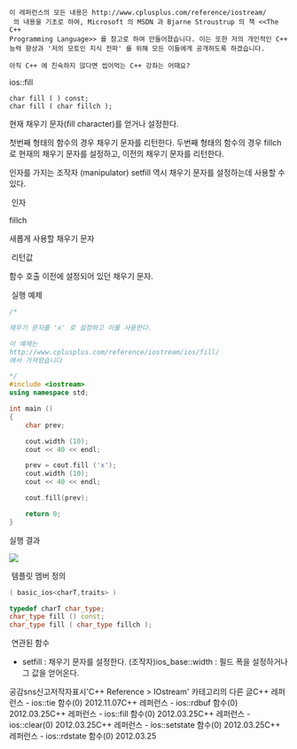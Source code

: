 

```warning
이 레퍼런스의 모든 내용은 http://www.cplusplus.com/reference/iostream/
 의 내용을 기초로 하여, Microsoft 의 MSDN 과 Bjarne Stroustrup 의 책 <<The C++ 
Programming Language>> 를 참고로 하여 만들어졌습니다. 이는 또한 저의 개인적인 C++ 능력 향상과 '저의 모토인 지식 전파' 를 위해 모든 이들에게 공개하도록 하겠습니다.
```

```info
아직 C++ 에 친숙하지 않다면 씹어먹는 C++ 강좌는 어때요?
```

ios::fill

```info
char fill ( ) const;
char fill ( char fillch );
```


현재 채우기 문자(fill character)를 얻거나 설정한다. 

첫번째 형태의 함수의 경우 채우기 문자를 리턴한다. 
두번째 형태의 함수의 경우 fillch 로 현재의 채우기 문자를 설정하고, 이전의 채우기 문자를 리턴한다.

인자를 가지는 조작자 (manipulator) setfill 역시 채우기 문자를 설정하는데 사용할 수 있다.


 인자


fillch

새롭게 사용할 채우기 문자

 리턴값


함수 호출 이전에 설정되어 있던 채우기 문자.

 실행 예제

```cpp
/*

채우기 문자를 'x' 로 설정하고 이를 사용한다. 

이 예제는
http://www.cplusplus.com/reference/iostream/ios/fill/
에서 가져왔습니다

*/
#include <iostream>
using namespace std;

int main () 
{
    char prev;

    cout.width (10);
    cout << 40 << endl;

    prev = cout.fill ('x');
    cout.width (10);
    cout << 40 << endl;

    cout.fill(prev);

    return 0;
}
```


실행 결과

![](http://img1.daumcdn.net/thumb/R1920x0/?fname=http%3A%2F%2Fcfile23.uf.tistory.com%2Fimage%2F1609C6464F6E78A9187FE3)



 템플릿 멤버 정의


```cpp
( basic_ios<charT,traits> )

typedef charT char_type;
char_type fill () const;
char_type fill ( char_type fillch );


```


 연관된 함수
* setfill : 채우기 문자를 설정한다. (조작자)ios_base::width : 필드 폭을 설정하거나 그 값을 얻어온다.


공감sns신고저작자표시'C++ Reference > IOstream' 카테고리의 다른 글C++ 레퍼런스 - ios::tie 함수(0)
2012.11.07C++ 레퍼런스 - ios::rdbuf 함수(0)
2012.03.25C++ 레퍼런스 - ios::fill 함수(0)
2012.03.25C++ 레퍼런스 - ios::clear(0)
2012.03.25C++ 레퍼런스 - ios::setstate 함수(0)
2012.03.25C++ 레퍼런스 - ios::rdstate 함수(0)
2012.03.25


